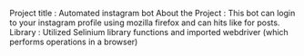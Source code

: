 Project title : Automated instagram bot
About the Project : This bot can login to your instagram profile using mozilla firefox and can hits like for posts.
Library : Utilized Selinium library functions and imported webdriver (which performs operations in a browser)


